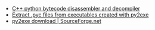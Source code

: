- [C++ python bytecode disassembler and decompiler](https://github.com/zrax/pycdc)
- [Extract .pyc files from executables created with py2exe](https://github.com/matiasb/unpy2exe)
- [py2exe download | SourceForge.net](https://sourceforge.net/projects/py2exe/)
